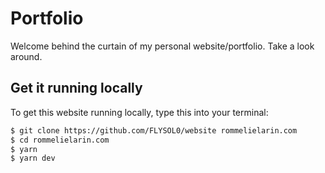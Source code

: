 # Portfolio

Welcome behind the curtain of my personal website/portfolio. Take a look around.

## Get it running locally

To get this website running locally, type this into your terminal:

```bash
$ git clone https://github.com/FLYSOL0/website rommelielarin.com
$ cd rommelielarin.com
$ yarn
$ yarn dev
```